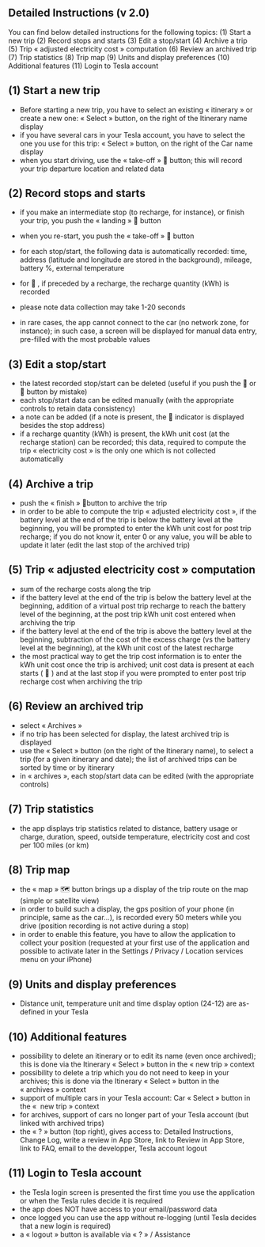 ## Detailed Instructions (v 2.0)

You can find below detailed instructions for the following topics:
(1) Start a new trip
(2) Record stops and starts
(3) Edit a stop/start
(4) Archive a trip
(5) Trip « adjusted electricity cost » computation
(6) Review an archived trip
(7) Trip statistics
(8) Trip map
(9) Units and display preferences
(10) Additional features
(11) Login to Tesla account

## (1) Start a new trip

- Before starting a new trip, you have to select an existing « itinerary » or create a new one: « Select » button, on the right of the Itinerary name display
- if you have several cars in your Tesla account, you have to select the one you use for this trip:  « Select » button, on the right of the Car name display
- when you start driving, use the « take-off » 🛫 button; this will record your trip departure location and related data

## (2) Record stops and starts

- if you make an intermediate stop (to recharge, for instance), or finish your trip, you push the « landing » 🛬 button
- when you re-start, you push the « take-off » 🛫 button

- for each stop/start, the following data is automatically recorded: time, address (latitude and longitude are stored in the background), mileage, battery %, external temperature
- for 🛫 , if preceded by a recharge, the recharge quantity (kWh) is recorded
- please note data collection may take 1-20 seconds 
- in rare cases, the app cannot connect to the car (no network zone, for instance); in such case, a screen will be displayed for manual data entry, pre-filled with the most probable values 

## (3) Edit a stop/start

- the latest recorded stop/start can be deleted (useful if you push the 🛬 or 🛫 button by mistake)
- each stop/start data can be edited manually (with the appropriate controls to retain data consistency)
- a note can be added (if a note is present, the 📝 indicator is displayed besides the stop address)
- if a recharge quantity (kWh) is present, the kWh unit cost (at the recharge station) can be recorded; this data, required to compute the trip « electricity cost » is the only one which is not collected automatically

## (4) Archive a trip

- push the « finish » 🏁button to archive the trip
- in order to be able to compute the trip « adjusted electricity cost », if the battery level at the end of the trip is below the battery level at the beginning, you will be prompted to enter the kWh unit cost for post trip recharge; if you do not know it, enter 0 or any value, you will be able to update it later (edit the last stop of the archived trip)

## (5) Trip « adjusted electricity cost » computation

- sum of the recharge costs along the trip
- if the battery level at the end of the trip is below the battery level at the beginning, addition of a virtual post trip recharge to reach the battery level of the beginning, at the post trip kWh unit cost entered when archiving the trip
- if the battery level at the end of the trip is above the battery level at the beginning, subtraction of the cost of the excess charge (vs the battery level at the beginning), at the kWh unit cost of the latest recharge
- the most practical way to get the trip cost information is to enter the kWh unit cost once the trip is archived; unit cost data is present at each starts ( 🛫 ) and at the last stop if you were prompted to enter post trip recharge cost when archiving the trip

## (6) Review an archived trip

- select « Archives »
- if no trip has been selected for display, the latest archived trip is displayed
- use the « Select » button (on the right of the Itinerary name), to select a trip (for a given itinerary and date); the list of archived trips can be sorted by time or by itinerary 
- in « archives », each stop/start data can be edited (with the appropriate controls)

## (7) Trip statistics

- the app displays trip statistics related to distance, battery usage or charge, duration, speed, outside temperature, electricity cost and cost per 100 miles (or km)

## (8) Trip map

- the « map » 🗺 button brings up a display of the trip route on the map (simple or satellite view)
- in order to build such a display, the gps position of your phone (in principle, same as the car…), is recorded every 50 meters while you drive (position recording is not active during a stop)
- in order to enable this feature, you have to allow the application to collect your position (requested at your first use of the application and possible to activate later in the Settings / Privacy / Location services menu on your iPhone)

## (9) Units and display preferences

- Distance unit, temperature unit and time display option (24-12) are as-defined in your Tesla

## (10) Additional features

- possibility to delete an itinerary or to edit its name (even once archived); this is done via the Itinerary « Select » button in the « new trip » context
- possibility to delete a trip which you do not need to keep in your archives; this is done via the Itinerary « Select » button in the « archives » context
- support of multiple cars in your Tesla account: Car « Select » button in the «  new trip » context
- for archives, support of cars no longer part of your Tesla account (but linked with archived trips)
- the « ? » button (top right), gives access to: Detailed Instructions, Change Log, write a review in App Store, link to Review in App Store, link to FAQ, email to the developper, Tesla account logout


## (11) Login to Tesla account

- the Tesla login screen is presented the first time you use the application or when the Tesla rules decide it is required 
- the app does NOT have access to your email/password data
- once logged you can use the app without re-logging (until Tesla decides that a new login is required)
- a « logout » button is available via « ? » / Assistance


